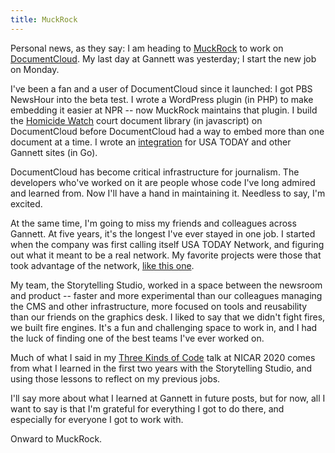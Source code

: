 ```yaml
---
title: MuckRock
---
```


Personal news, as they say: I am heading to [MuckRock](https://www.muckrock.com/) to work on [DocumentCloud](https://www.documentcloud.org/home/). My last day at Gannett was yesterday; I start the new job on Monday.

I've been a fan and a user of DocumentCloud since it launched: I got PBS NewsHour into the beta test. I wrote a WordPress plugin (in PHP) to make embedding it easier at NPR -- now MuckRock maintains that plugin. I build the [Homicide Watch](http://www.homicidewatch.org) court document library (in javascript) on DocumentCloud before DocumentCloud had a way to embed more than one document at a time. I wrote an [integration](https://www.usatoday.com/documents/23594627-letter-to-sec-on-congressman-santos/) for USA TODAY and other Gannett sites (in Go).

DocumentCloud has become critical infrastructure for journalism. The developers who've worked on it are people whose code I've long admired and learned from. Now I'll have a hand in maintaining it. Needless to say, I'm excited.

At the same time, I'm going to miss my friends and colleagues across Gannett. At five years, it's the longest I've ever stayed in one job. I started when the company was first calling itself USA TODAY Network, and figuring out what it meant to be a real network. My favorite projects were those that took advantage of the network, [like this one](https://www.azcentral.com/in-depth/news/2021/11/20/us-forest-service-water-management-limited-oversight-diversions/8446212002/).

My team, the Storytelling Studio, worked in a space between the newsroom and product -- faster and more experimental than our colleagues managing the CMS and other infrastructure, more focused on tools and reusability than our friends on the graphics desk. I liked to say that we didn't fight fires, we built fire engines. It's a fun and challenging space to work in, and I had the luck of finding one of the best teams I've ever worked on.

Much of what I said in my [Three Kinds of Code](https://chrisamico.com/blog/2023-02-01/three-kinds-of-code/) talk at NICAR 2020 comes from what I learned in the first two years with the Storytelling Studio, and using those lessons to reflect on my previous jobs.

I'll say more about what I learned at Gannett in future posts, but for now, all I want to say is that I'm grateful for everything I got to do there, and especially for everyone I got to work with.

Onward to MuckRock.
